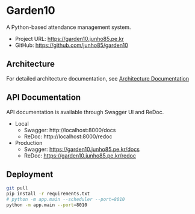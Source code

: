 # Garden10

A Python-based attendance management system.

* Project URL: https://garden10.junho85.pe.kr
* GitHub: https://github.com/junho85/garden10

## Architecture

For detailed architecture documentation, see [Architecture Documentation](docs/architecture.md)

## API Documentation

API documentation is available through Swagger UI and ReDoc.

- Local
  - Swagger: http://localhost:8000/docs
  - ReDoc: http://localhost:8000/redoc
- Production
  - Swagger: https://garden10.junho85.pe.kr/docs
  - ReDoc: https://garden10.junho85.pe.kr/redoc

## Deployment

```bash
git pull
pip install -r requirements.txt
# python -m app.main --scheduler --port=8010
python -m app.main --port=8010
```